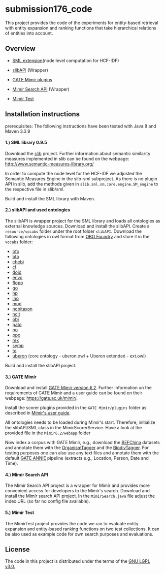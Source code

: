 # submission176_code

This project provides the code of the experiments for entity-based retrieval with entity expansion and ranking functions that take hierarchical relations of entities into account.

## Overview

* [SML extension](https://github.com/DatasetRetrieval/submission176_code/tree/main/slib-sml/src/main/java/slib/sml/sm/core/engine)(node level computation for HCF-IDF)

* [slibAPI](https://github.com/DatasetRetrieval/submission176_code/tree/main/slibAPI) (Wrapper)

* [GATE Mimír plugins](https://github.com/DatasetRetrieval/submission176_code/tree/main/Mimir6.2)

* [Mimír Search API](https://github.com/DatasetRetrieval/submission176_code/tree/main/MimirSearchAPI) (Wrapper)

* [Mimir Test](https://github.com/DatasetRetrieval/submission176_code/tree/main/MimirTest/mimirTest)


## Installation instructions

prerequisites: The following instructions have been tested with Java 8 and Maven 3.3.9


#### 1.) SML library 0.9.5

Download the [slib](https://github.com/sharispe/slib) project. Further information about semantic similarity measures implemented in slib can be found on the webpage: http://www.semantic-measures-library.org/

In order to compute the node level for the HCF-IDF we adjusted the Semantic Measures Engine in the slib-sml subproject. As there is no plugin API in slib, add the methods given in  ``slib.sml.sm.core.engine.SM_engine`` to the respective file in slib/sml.

Build and install the SML library with Maven.

#### 2.) slibAPI and used ontologies

The slibAPI is wrapper project for the SML library and loads all ontologies as external knowledge sources. Download and install the slibAPI. Create a ``resource/vocabs`` folder under the root folder ``slibAPI``. Download the following ontologies in owl format from [OBO Foundry](http://www.obofoundry.org/) and store it in the ``vocabs`` folder: 

* [bfo](http://www.obofoundry.org/ontology/bfo.html)
* [bto](http://www.obofoundry.org/ontology/bto.html)
* [chebi](http://www.obofoundry.org/ontology/chebi.html)
* [cl](http://www.obofoundry.org/ontology/cl.html)
* [doid](http://www.obofoundry.org/ontology/doid.html)
* [envo](http://www.obofoundry.org/ontology/envo.html)
* [flopo](http://www.obofoundry.org/ontology/flopo.html)
* [go](http://www.obofoundry.org/ontology/go.html)
* [hp](http://www.obofoundry.org/ontology/hp.html)
* [ino](http://www.obofoundry.org/ontology/ino.html) 
* [mod](http://www.obofoundry.org/ontology/mod.html)
* [ncbitaxon](http://www.obofoundry.org/ontology/ncbitaxon.html)
* [ncit](http://www.obofoundry.org/ontology/ncit.html)
* [obi](http://www.obofoundry.org/ontology/obi.html)
* [pato](http://www.obofoundry.org/ontology/pato.html)
* [po](http://www.obofoundry.org/ontology/po.html)
* [ppo](http://www.obofoundry.org/ontology/ppo.html)
* [rex](http://www.obofoundry.org/ontology/rex.html)
* [symp](http://www.obofoundry.org/ontology/symp.html)
* [to](http://www.obofoundry.org/ontology/to.html)
* [uberon](http://www.obofoundry.org/ontology/uberon.html) (core ontology - uberon.owl + Uberon extended - ext.owl)

Build and install the slibAPI project.

#### 3.) GATE Mimír

Download and install [GATE Mimír version 6.2](https://github.com/GateNLP/mimir/releases). Further information on the requirements of GATE Mimír and a user guide can be found on their webpage: https://gate.ac.uk/mimir/.

Install the scorer plugins provided in the ``GATE Mimír/plugins`` folder as described in [Mimír's user guide](https://gate.ac.uk/mimir/doc/mimir-guide.pdf). 

All ontologies needs to be loaded during Mimír's start. Therefore, initialize the  slibAPI/SML class in the MimirScorerService. Have a look at the provided file in the ``Mimir6.2/webapp`` folder 

Now index a corpus with GATE Mimír, e.g., download the [BEFChina](https://bef-china.com/) datasets and annotate them with the [OrganismTagger](http://dx.doi.org/10.1093/bioinformatics/btr452) and the [BiodivTagger](https://aclanthology.org/2020.lrec-1.560.pdf).
For testing purposes one can also use any text files and annotate them with the default [GATE ANNIE](https://gate.ac.uk/ie/annie.html) pipeline (extracts e.g., Location, Person, Date and Time).

#### 4.) Mimír Search API

The Mimír Search API project is a wrapper for Mimír and provides more convenient access for developers to the Mimír's search.
Download and install the Mimír search API project. In the ``MimirSearch.java`` file adjust the index URL (so far no config file available).

#### 5.) Mimír Test

The MimirTest project provides the code we ran to evaluate entity expansion and entity-based ranking functions on two test collections. It can be also used as example code for own search purposes and evaluations. 

## License
The code in this project is distributed under the terms of the [GNU LGPL v3.0.](https://www.gnu.org/licenses/lgpl-3.0.en.html)
